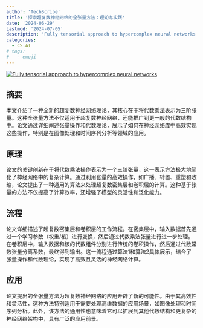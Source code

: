 ```yaml
---
author: 'TechScribe'
title: '探索超复数神经网络的全张量方法：理论与实践'
date: '2024-06-29'
Lastmod: '2024-07-05'
description: 'Fully tensorial approach to hypercomplex neural networks'
categories:
  - CS.AI
# tags:
#   - emoji
---
```


[![Fully tensorial approach to hypercomplex neural networks](https://arxiv-research-1301205113.cos.ap-guangzhou.myqcloud.com/images/2407.00449v1.pdf_0.jpg)](https://arxiv.org/abs/2407.00449v1)

## 摘要

本文介绍了一种全新的超复数神经网络理论，其核心在于将代数乘法表示为三阶张量。这种全张量方法不仅适用于超复数神经网络，还能推广到更一般的代数结构中。论文通过详细阐述张量操作和代数理论，展示了如何在神经网络库中高效实现这些操作，特别是在图像处理和时间序列分析等领域的应用。<!--more-->

## 原理

论文的关键创新在于将代数乘法操作表示为一个三阶张量，这一表示方法极大地简化了神经网络中的复杂计算。通过利用张量的高效操作，如广播、转置、重塑和收缩，论文提出了一种通用的算法来处理超复数密集层和卷积层的计算。这种基于张量的方法不仅提高了计算效率，还增强了模型的灵活性和泛化能力。

## 流程

论文详细描述了超复数密集层和卷积层的工作流程。在密集层中，输入数据首先通过一个学习参数（权重/核）进行变换，然后通过代数乘法张量进行进一步处理。在卷积层中，输入数据和核的代数组件分别进行传统的卷积操作，然后通过代数常数张量分离系数，最终得到输出。这一流程通过算法1和算法2具体展示，结合了张量操作和代数理论，实现了高效且灵活的神经网络计算。

## 应用

论文提出的全张量方法为超复数神经网络的应用开辟了新的可能性。由于其高效性和灵活性，这种方法特别适用于需要处理高维数据的应用场景，如图像处理和时间序列分析。此外，该方法的通用性也意味着它可以扩展到其他代数结构和更复杂的神经网络架构中，具有广泛的应用前景。